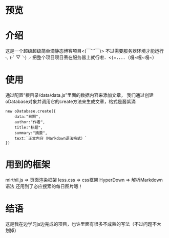 # 预览

# 介绍
这是一个超级超级简单滴静态博客项目<(￣︶￣)>
不过需要服务器环境才能运行╮(╯▽╰)╭
把整个项目项目丢在服务器上就行啦．<{=．．．．（嘎~嘎~嘎~）

# 使用
通过配置“根目录/data/data.js”里面的数据内容来添加文章，
我们通过创建oDatabase对象并调用它的create方法来生成文章，格式是酱紫滴
```
new oDatabase.create({
    data:"日期",
    author:"作者",
    title:"标题",
    summary:"摘要",
    text:`正文内容（Markdown语法格式）`
})
```

# 用到的框架
mirthil.js => 页面渲染框架
less.css => css框架
HyperDown => 解析Markdown语法
还用到了必应搜索的每日图片嗯！

# 结语
这是我在边学习js边完成的项目，也许里面有很多不成熟的写法（不过问题不大 划掉）


